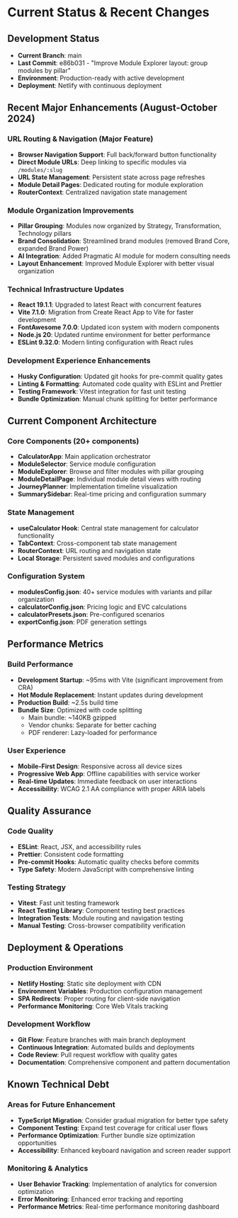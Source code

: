 # Current Status & Recent Changes

## Development Status
- **Current Branch**: main
- **Last Commit**: e86b031 - "Improve Module Explorer layout: group modules by pillar"
- **Environment**: Production-ready with active development
- **Deployment**: Netlify with continuous deployment

## Recent Major Enhancements (August-October 2024)

### URL Routing & Navigation (Major Feature)
- **Browser Navigation Support**: Full back/forward button functionality
- **Direct Module URLs**: Deep linking to specific modules via `/modules/:slug`
- **URL State Management**: Persistent state across page refreshes
- **Module Detail Pages**: Dedicated routing for module exploration
- **RouterContext**: Centralized navigation state management

### Module Organization Improvements
- **Pillar Grouping**: Modules now organized by Strategy, Transformation, Technology pillars
- **Brand Consolidation**: Streamlined brand modules (removed Brand Core, expanded Brand Power)
- **AI Integration**: Added Pragmatic AI module for modern consulting needs
- **Layout Enhancement**: Improved Module Explorer with better visual organization

### Technical Infrastructure Updates
- **React 19.1.1**: Upgraded to latest React with concurrent features
- **Vite 7.1.0**: Migration from Create React App to Vite for faster development
- **FontAwesome 7.0.0**: Updated icon system with modern components
- **Node.js 20**: Updated runtime environment for better performance
- **ESLint 9.32.0**: Modern linting configuration with React rules

### Development Experience Enhancements
- **Husky Configuration**: Updated git hooks for pre-commit quality gates
- **Linting & Formatting**: Automated code quality with ESLint and Prettier
- **Testing Framework**: Vitest integration for fast unit testing
- **Bundle Optimization**: Manual chunk splitting for better performance

## Current Component Architecture

### Core Components (20+ components)
- **CalculatorApp**: Main application orchestrator
- **ModuleSelector**: Service module configuration
- **ModuleExplorer**: Browse and filter modules with pillar grouping
- **ModuleDetailPage**: Individual module detail views with routing
- **JourneyPlanner**: Implementation timeline visualization
- **SummarySidebar**: Real-time pricing and configuration summary

### State Management
- **useCalculator Hook**: Central state management for calculator functionality
- **TabContext**: Cross-component tab state management
- **RouterContext**: URL routing and navigation state
- **Local Storage**: Persistent saved modules and configurations

### Configuration System
- **modulesConfig.json**: 40+ service modules with variants and pillar organization
- **calculatorConfig.json**: Pricing logic and EVC calculations
- **calculatorPresets.json**: Pre-configured scenarios
- **exportConfig.json**: PDF generation settings

## Performance Metrics

### Build Performance
- **Development Startup**: ~95ms with Vite (significant improvement from CRA)
- **Hot Module Replacement**: Instant updates during development
- **Production Build**: ~2.5s build time
- **Bundle Size**: Optimized with code splitting
  - Main bundle: ~140KB gzipped
  - Vendor chunks: Separate for better caching
  - PDF renderer: Lazy-loaded for performance

### User Experience
- **Mobile-First Design**: Responsive across all device sizes
- **Progressive Web App**: Offline capabilities with service worker
- **Real-time Updates**: Immediate feedback on user interactions
- **Accessibility**: WCAG 2.1 AA compliance with proper ARIA labels

## Quality Assurance

### Code Quality
- **ESLint**: React, JSX, and accessibility rules
- **Prettier**: Consistent code formatting
- **Pre-commit Hooks**: Automatic quality checks before commits
- **Type Safety**: Modern JavaScript with comprehensive linting

### Testing Strategy
- **Vitest**: Fast unit testing framework
- **React Testing Library**: Component testing best practices
- **Integration Tests**: Module routing and navigation testing
- **Manual Testing**: Cross-browser compatibility verification

## Deployment & Operations

### Production Environment
- **Netlify Hosting**: Static site deployment with CDN
- **Environment Variables**: Production configuration management
- **SPA Redirects**: Proper routing for client-side navigation
- **Performance Monitoring**: Core Web Vitals tracking

### Development Workflow
- **Git Flow**: Feature branches with main branch deployment
- **Continuous Integration**: Automated builds and deployments
- **Code Review**: Pull request workflow with quality gates
- **Documentation**: Comprehensive component and pattern documentation

## Known Technical Debt

### Areas for Future Enhancement
- **TypeScript Migration**: Consider gradual migration for better type safety
- **Component Testing**: Expand test coverage for critical user flows
- **Performance Optimization**: Further bundle size optimization opportunities
- **Accessibility**: Enhanced keyboard navigation and screen reader support

### Monitoring & Analytics
- **User Behavior Tracking**: Implementation of analytics for conversion optimization
- **Error Monitoring**: Enhanced error tracking and reporting
- **Performance Metrics**: Real-time performance monitoring dashboard
